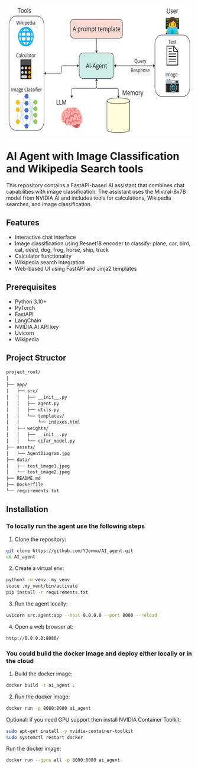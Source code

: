<a name="top"></a>
<div align="center">
<img src="./assets/AgentDiagram.jpg" alt="Agent Architecture Diagram" width="600" height="350">
<div align="left">



# AI Agent with Image Classification and Wikipedia Search tools

This repository contains a FastAPI-based AI assistant that combines chat capabilities with image classification. The assistant uses the Mixtral-8x7B model from NVIDIA AI and includes tools for calculations, Wikipedia searches, and image classification.

## Features

- Interactive chat interface
- Image classification using Resnet18 encoder to classify: plane, car, bird, cat, deed, dog, frog, horse, ship, truck
- Calculator functionality
- Wikipedia search integration
- Web-based UI using FastAPI and Jinja2 templates


## Prerequisites

- Python 3.10+
- PyTorch
- FastAPI
- LangChain
- NVIDIA AI API key
- Uvicorn
- Wikipedia

## Project Structor
```bash
project_root/
│
├── app/
│   ├── src/
│   │   ├── __init__.py
│   │   ├── agent.py
│   │   ├── utils.py
│   │   └── templates/
│   │       └── indexes.html
│   ├── weights/
│   │   ├── __init__.py 
│   │   └── cifar_model.py        
├── assets/
│   └── AgentDiagram.jpg    
├── data/
│   ├── test_image1.jpeg
│   └── test_image2.jpeg
├── README.md
├── Dockerfile
└── requirements.txt
```


## Installation

### To locally run the agent use the following steps

1. Clone the repository:
```bash
git clone https://github.com/YJonmo/AI_agent.git
cd AI_agent
```

2. Create a virtual env:
```bash
python3 -m venv .my_venv
souce .my_vent/bin/activate
pip install -r requirements.txt
```

3. Run the agent locally:
```bash
uvicorn src.agent:app --host 0.0.0.0 --port 8000 --reload
```

4. Open a web browser at:
```bash
http://0.0.0.0:8080/
```

### You could build the docker image and deploy either locally or in the cloud

1. Build the docker image:
```bash
docker build -t ai_agent .
```

2. Run the docker image:
```bash
docker run -p 8080:8080 ai_agent
```

Optional: if you need GPU support then install NVIDIA Container Toolkit:
```bash
sudo apt-get install -y nvidia-container-toolkit
sudo systemctl restart docker
```
Run the docker image:
```bash
docker run --gpus all -p 8080:8080 ai_agent
```
